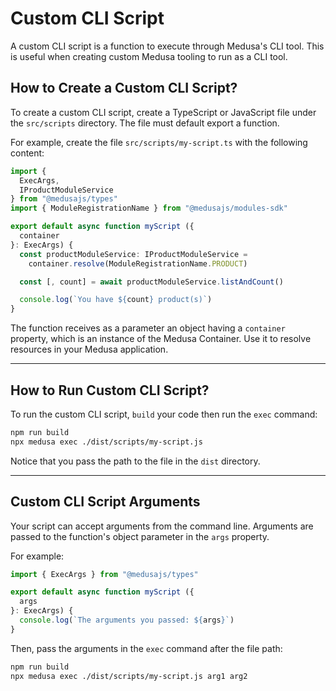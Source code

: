# Custom CLI Script

A custom CLI script is a function to execute through Medusa's CLI tool. This is useful when creating custom Medusa tooling to run as a CLI tool.

## How to Create a Custom CLI Script?

To create a custom CLI script, create a TypeScript or JavaScript file under the `src/scripts` directory. The file must default export a function.

For example, create the file `src/scripts/my-script.ts` with the following content:

```ts title="src/scripts/my-script.ts"
import { 
  ExecArgs,
  IProductModuleService
} from "@medusajs/types"
import { ModuleRegistrationName } from "@medusajs/modules-sdk"

export default async function myScript ({
  container
}: ExecArgs) {
  const productModuleService: IProductModuleService = 
    container.resolve(ModuleRegistrationName.PRODUCT)

  const [, count] = await productModuleService.listAndCount()

  console.log(`You have ${count} product(s)`)
}
```

The function receives as a parameter an object having a `container` property, which is an instance of the Medusa Container. Use it to resolve resources in your Medusa application.

---

## How to Run Custom CLI Script?

To run the custom CLI script, `build` your code then run the `exec` command:

```bash
npm run build
npx medusa exec ./dist/scripts/my-script.js
```

Notice that you pass the path to the file in the `dist` directory.

---

## Custom CLI Script Arguments

Your script can accept arguments from the command line. Arguments are passed to the function's object parameter in the `args` property.

For example:

```ts
import { ExecArgs } from "@medusajs/types"

export default async function myScript ({
  args
}: ExecArgs) {
  console.log(`The arguments you passed: ${args}`)
}
```

Then, pass the arguments in the `exec` command after the file path:

```bash
npm run build
npx medusa exec ./dist/scripts/my-script.js arg1 arg2
```